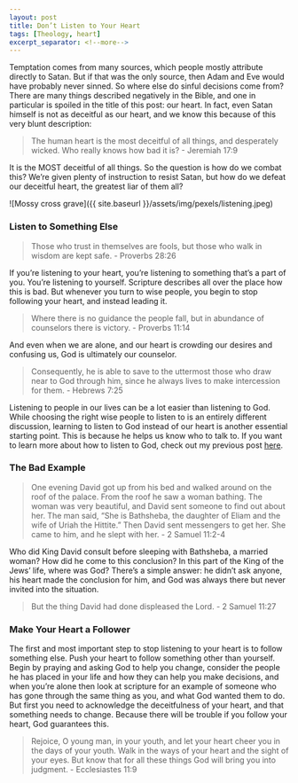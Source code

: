 ```yaml
---
layout: post
title: Don’t Listen to Your Heart
tags: [Theology, heart]
excerpt_separator: <!--more-->
---
```


Temptation comes from many sources, which people mostly attribute directly to Satan. But if that was the only source, then Adam and Eve would have probably never sinned. So where else do sinful decisions come from? There are many things described negatively in the Bible, and one in particular is spoiled in the title of this post: our heart. In fact, even Satan himself is not as deceitful as our heart, and we know this because of this very blunt description:

<!--more-->

>The human heart is the most deceitful of all things, and desperately wicked. Who really knows how bad it is? - Jeremiah 17:9

It is the MOST deceitful of all things. So the question is how do we combat this? We’re given plenty of instruction to resist Satan, but how do we defeat our deceitful heart, the greatest liar of them all?

![Mossy cross grave]({{ site.baseurl }}/assets/img/pexels/listening.jpeg)

### Listen to Something Else

>Those who trust in themselves are fools, but those who walk in wisdom are kept safe. - Proverbs 28:26

If you’re listening to your heart, you’re listening to something that’s a part of you. You’re listening to yourself. Scripture describes all over the place how this is bad. But whenever you turn to wise people, you begin to stop following your heart, and instead leading it.

>Where there is no guidance the people fall, but in abundance of counselors there is victory. - Proverbs 11:14

And even when we are alone, and our heart is crowding our desires and confusing us, God is ultimately our counselor.

>Consequently, he is able to save to the uttermost those who draw near to God through him, since he always lives to make intercession for them. - Hebrews 7:25

Listening to people in our lives can be a lot easier than listening to God. While choosing the right wise people to listen to is an entirely different discussion, learning to listen to God instead of our heart is another essential starting point. This is because he helps us know who to talk to. If you want to learn more about how to listen to God, check out my previous post [here](http://davealdon.com/2018/10/10/how-does-god-communicate-with-you.html).

### The Bad Example

>One evening David got up from his bed and walked around on the roof of the palace. From the roof he saw a woman bathing. The woman was very beautiful, and David sent someone to find out about her. The man said, “She is Bathsheba, the daughter of Eliam and the wife of Uriah the Hittite.” Then David sent messengers to get her. She came to him, and he slept with her. - 2 Samuel 11:2-4

Who did King David consult before sleeping with Bathsheba, a married woman? How did he come to this conclusion? In this part of the King of the Jews’ life, where was God? There’s a simple answer: he didn’t ask anyone, his heart made the conclusion for him, and God was always there but never invited into the situation.

>But the thing David had done displeased the Lord. - 2 Samuel 11:27

### Make Your Heart a Follower

The first and most important step to stop listening to your heart is to follow something else. Push your heart to follow something other than yourself. Begin by praying and asking God to help you change, consider the people he has placed in your life and how they can help you make decisions, and when you’re alone then look at scripture for an example of someone who has gone through the same thing as you, and what God wanted them to do. But first you need to acknowledge the deceitfulness of your heart, and that something needs to change. Because there will be trouble if you follow your heart, God guarantees this.

> Rejoice, O young man, in your youth, and let your heart cheer you in the days of your youth. Walk in the ways of your heart and the sight of your eyes. But know that for all these things God will bring you into judgment. - Ecclesiastes 11:9
